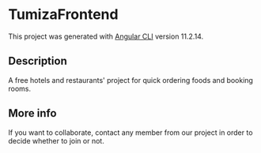 # TumizaFrontend

This project was generated with [Angular CLI](https://github.com/angular/angular-cli) version 11.2.14.

## Description
A free hotels and restaurants' project for quick ordering foods and booking rooms.

## More info
If you want to collaborate, contact any member from our project in order to decide whether  to join or not.
